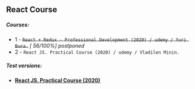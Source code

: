 ## React Course

##### Courses:

- 1 -  ~~``React + Redux - Professional Development (2020) / udemy / Yuri Bura.``~~ *[ 56/100%] postponed*
- 2 - ``React JS. Practical Course (2020) / udemy / Vladilen Minin.``


##### Test versions:

- **<a href="https://react-quiz-dc2aa.web.app/">React JS. Practical Course (2020)</a>**